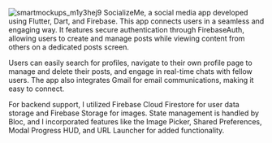 ![smartmockups_m1y3hej9](https://github.com/user-attachments/assets/79624ef6-8e2e-428a-9ed8-c7326d0515a0)
SocializeMe, a social media app developed using Flutter, Dart, and Firebase. This app connects users in a seamless and engaging way. It features secure authentication through FirebaseAuth, allowing users to create and manage posts while viewing content from others on a dedicated posts screen.

Users can easily search for profiles, navigate to their own profile page to manage and delete their posts, and engage in real-time chats with fellow users. The app also integrates Gmail for email communications, making it easy to connect.

For backend support, I utilized Firebase Cloud Firestore for user data storage and Firebase Storage for images. State management is handled by Bloc, and I incorporated features like the Image Picker, Shared Preferences, Modal Progress HUD, and URL Launcher for added functionality.
